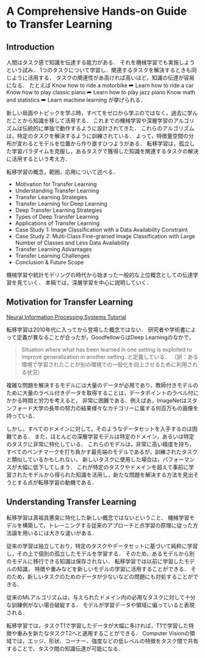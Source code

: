 # A Comprehensive Hands-on Guide to Transfer Learning

## Introduction

人間はタスク感で知識を伝達する能力がある．
それを機械学習でも実施しようという試み．
1つのタスクについて学習し．関連するタスクを解決するときも同じように活用する．
タスクの関連性があ高ければ高いほど，知識の伝達が容易になる．
たとえば
Know how to ride a motorbike ⮫ Learn how to ride a car
Know how to play classic piano ⮫ Learn how to play jazz piano
Know math and statistics ⮫ Learn machine learning
が挙げられる．

新しい局面やトピックを学ぶ時，すべてをゼロから学ぶのではなく，過去に学んだことから知識を移して活用する．
これまでの機械学習や深層学習のアルゴリズムは伝統的に単独で動作するように設計されてきた．
これらのアルゴリズムは，特定のタスクを解決するように訓練されている．
よって，特徴量空間の分布が変わるとモデルを位置から作り直すひつようがある．
転移学習は，孤立した学習パラダイムを克服し，あるタスクで獲得した知識を関連するタスクの解決に活用するという考え方．

転移学習の概念，範囲，応用について述べる．

- Motivation for Transfer Learning
- Understanding Transfer Learning
- Transfer Learning Strategies
- Transfer Learning for Deep Learning
- Deep Transfer Learning Strategies
- Types of Deep Transfer Learning
- Applications of Transfer Learning
- Case Study 1: Image Classification with a Data Availability Constraint
- Case Study 2: Multi-Class Fine-grained Image Classification with Large Number of Classes and Less Data Availability
- Transfer Learning Advantages
- Transfer Learning Challenges
- Conclusion & Future Scope

機械学習や統計モデリングの時代から始まった一般的な上位概念としての伝達学習を見ていく．
本稿では，深層学習を中心に説明していく．

## Motivation for Transfer Learning

[Neural Information Processing Systems Tutorial](https://youtu.be/wjqaz6m42wU)

転移学習は2010年代に入ってから登場した概念ではない．
研究者や学術書によって定義が異なることが合ったが，GoodfellowらはDeep Learningのなかで，
> Situation where what has been learned in one setting is exploited to improve generalization in another setting.
と定義している．
（訳：ある環境で学習されたことが別の環境での一般化を向上させるために利用される状況）

複雑な問題を解決するモデルには大量のデータが必用であり，教師付きモデルのために大量のラベル付きデータを取得することは，データポイントのラベル付にかかる時間と労力を考えると，
非常に困難である．例えばあ，ImageNetはスタンフォード大学の長年の努力の結果様々なカテゴリーに属する何百万もの画像を持っている．

しかし，すべてのドメインに対して，そのようなデータセットを入手するのは困難である．
また，ほとんどの深層学習モデルは特定のドメイン，あるいは特定のタスクに非常に特化している．
これらのモデルは，非常に高い精度を持ち，すべてのベンチマークを打ち負かす最先端のモデルであるが，訓練されたタスクと類似しているかもしれない，
新しいタスクに使用した場合は，パフォーマンスが大幅に低下してしまう．
これが特定のタスクやドメインを超えて事前に学習されたモデルから得られた知識を活用し，新たな問題を解決する方法を見出そうとする点が転移学習の動機である．

## Understanding Transfer Learning

転移学習は真祖具悪臭に特化した新しい概念ではないということ．
機械学習モデルを構築して，トレーニングする従来のアプローチと点学習の原理に従った方法論を用いるには大きな違いがある．

従来の学習は独立しており，特定のタスクやデータセットに基づいて純粋に学習し，その上で個別の孤立したモデルを学習する．
そのため，あるモデルから別のモデルに移行できる知識は保存されない．
転移学習では以前に学習したモデルの知識，
特徴や重みなどを新しいモデルの学習に活用することができる．
そのため，新しいタスクのためのデータが少ないなどの問題にも対処することができる．

従来のMLアルゴリズムは，与えられたドメイン内の必用なタスクに対して十分な訓練例がない場合破綻する．
モデルが学習データや領域に偏っていると表現される．

転移学習では，タスクT1で学習したデータが大幅に多ければ，T1で学習した特徴や重みを新たなタスクT2へと適用することができる．
Computer Visionの領域では，エッジ、形状、コーナー、強度などの低レベルの特徴をタスク間で共有することで、タスク間の知識伝達が可能になる．









